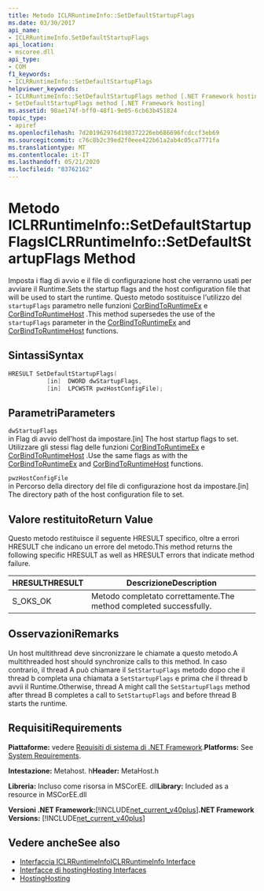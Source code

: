 ```yaml
---
title: Metodo ICLRRuntimeInfo::SetDefaultStartupFlags
ms.date: 03/30/2017
api_name:
- ICLRRuntimeInfo.SetDefaultStartupFlags
api_location:
- mscoree.dll
api_type:
- COM
f1_keywords:
- ICLRRuntimeInfo::SetDefaultStartupFlags
helpviewer_keywords:
- ICLRRuntimeInfo::SetDefaultStartupFlags method [.NET Framework hosting]
- SetDefaultStartupFlags method [.NET Framework hosting]
ms.assetid: 98ae174f-bff0-48f1-9e05-6cb63b451824
topic_type:
- apiref
ms.openlocfilehash: 7d201962976d198372226eb686696fcdccf3eb69
ms.sourcegitcommit: c76c8b2c39ed2f0eee422b61a2ab4c05ca7771fa
ms.translationtype: MT
ms.contentlocale: it-IT
ms.lasthandoff: 05/21/2020
ms.locfileid: "83762162"
---
```

# <a name="iclrruntimeinfosetdefaultstartupflags-method"></a><span data-ttu-id="36996-102">Metodo ICLRRuntimeInfo::SetDefaultStartupFlags</span><span class="sxs-lookup"><span data-stu-id="36996-102">ICLRRuntimeInfo::SetDefaultStartupFlags Method</span></span>
<span data-ttu-id="36996-103">Imposta i flag di avvio e il file di configurazione host che verranno usati per avviare il Runtime.</span><span class="sxs-lookup"><span data-stu-id="36996-103">Sets the startup flags and the host configuration file that will be used to start the runtime.</span></span> <span data-ttu-id="36996-104">Questo metodo sostituisce l'utilizzo del `startupFlags` parametro nelle funzioni [CorBindToRuntimeEx](../../../../docs/framework/unmanaged-api/hosting/corbindtoruntimeex-function.md) e [CorBindToRuntimeHost](corbindtoruntimehost-function.md) .</span><span class="sxs-lookup"><span data-stu-id="36996-104">This method supersedes the use of the `startupFlags` parameter in the [CorBindToRuntimeEx](../../../../docs/framework/unmanaged-api/hosting/corbindtoruntimeex-function.md) and [CorBindToRuntimeHost](corbindtoruntimehost-function.md) functions.</span></span>  
  
## <a name="syntax"></a><span data-ttu-id="36996-105">Sintassi</span><span class="sxs-lookup"><span data-stu-id="36996-105">Syntax</span></span>  
  
```cpp  
HRESULT SetDefaultStartupFlags(  
           [in]  DWORD dwStartupFlags,  
           [in]  LPCWSTR pwzHostConfigFile);  
```  
  
## <a name="parameters"></a><span data-ttu-id="36996-106">Parametri</span><span class="sxs-lookup"><span data-stu-id="36996-106">Parameters</span></span>  
 `dwStartupFlags`  
 <span data-ttu-id="36996-107">in Flag di avvio dell'host da impostare.</span><span class="sxs-lookup"><span data-stu-id="36996-107">[in] The host startup flags to set.</span></span> <span data-ttu-id="36996-108">Utilizzare gli stessi flag delle funzioni [CorBindToRuntimeEx](../../../../docs/framework/unmanaged-api/hosting/corbindtoruntimeex-function.md) e [CorBindToRuntimeHost](corbindtoruntimehost-function.md) .</span><span class="sxs-lookup"><span data-stu-id="36996-108">Use the same flags as with the [CorBindToRuntimeEx](../../../../docs/framework/unmanaged-api/hosting/corbindtoruntimeex-function.md) and [CorBindToRuntimeHost](corbindtoruntimehost-function.md) functions.</span></span>  
  
 `pwzHostConfigFile`  
 <span data-ttu-id="36996-109">in Percorso della directory del file di configurazione host da impostare.</span><span class="sxs-lookup"><span data-stu-id="36996-109">[in] The directory path of the host configuration file to set.</span></span>  
  
## <a name="return-value"></a><span data-ttu-id="36996-110">Valore restituito</span><span class="sxs-lookup"><span data-stu-id="36996-110">Return Value</span></span>  
 <span data-ttu-id="36996-111">Questo metodo restituisce il seguente HRESULT specifico, oltre a errori HRESULT che indicano un errore del metodo.</span><span class="sxs-lookup"><span data-stu-id="36996-111">This method returns the following specific HRESULT as well as HRESULT errors that indicate method failure.</span></span>  
  
|<span data-ttu-id="36996-112">HRESULT</span><span class="sxs-lookup"><span data-stu-id="36996-112">HRESULT</span></span>|<span data-ttu-id="36996-113">Descrizione</span><span class="sxs-lookup"><span data-stu-id="36996-113">Description</span></span>|  
|-------------|-----------------|  
|<span data-ttu-id="36996-114">S_OK</span><span class="sxs-lookup"><span data-stu-id="36996-114">S_OK</span></span>|<span data-ttu-id="36996-115">Metodo completato correttamente.</span><span class="sxs-lookup"><span data-stu-id="36996-115">The method completed successfully.</span></span>|  
  
## <a name="remarks"></a><span data-ttu-id="36996-116">Osservazioni</span><span class="sxs-lookup"><span data-stu-id="36996-116">Remarks</span></span>  
 <span data-ttu-id="36996-117">Un host multithread deve sincronizzare le chiamate a questo metodo.</span><span class="sxs-lookup"><span data-stu-id="36996-117">A multithreaded host should synchronize calls to this method.</span></span> <span data-ttu-id="36996-118">In caso contrario, il thread A può chiamare il `SetStartupFlags` metodo dopo che il thread b completa una chiamata a `SetStartupFlags` e prima che il thread b avvii il Runtime.</span><span class="sxs-lookup"><span data-stu-id="36996-118">Otherwise, thread A might call the `SetStartupFlags` method after thread B completes a call to `SetStartupFlags` and before thread B starts the runtime.</span></span>  
  
## <a name="requirements"></a><span data-ttu-id="36996-119">Requisiti</span><span class="sxs-lookup"><span data-stu-id="36996-119">Requirements</span></span>  
 <span data-ttu-id="36996-120">**Piattaforme:** vedere [Requisiti di sistema di .NET Framework](../../get-started/system-requirements.md).</span><span class="sxs-lookup"><span data-stu-id="36996-120">**Platforms:** See [System Requirements](../../get-started/system-requirements.md).</span></span>  
  
 <span data-ttu-id="36996-121">**Intestazione:** Metahost. h</span><span class="sxs-lookup"><span data-stu-id="36996-121">**Header:** MetaHost.h</span></span>  
  
 <span data-ttu-id="36996-122">**Libreria:** Incluso come risorsa in MSCorEE. dll</span><span class="sxs-lookup"><span data-stu-id="36996-122">**Library:** Included as a resource in MSCorEE.dll</span></span>  
  
 <span data-ttu-id="36996-123">**Versioni .NET Framework:**[!INCLUDE[net_current_v40plus](../../../../includes/net-current-v40plus-md.md)]</span><span class="sxs-lookup"><span data-stu-id="36996-123">**.NET Framework Versions:** [!INCLUDE[net_current_v40plus](../../../../includes/net-current-v40plus-md.md)]</span></span>  
  
## <a name="see-also"></a><span data-ttu-id="36996-124">Vedere anche</span><span class="sxs-lookup"><span data-stu-id="36996-124">See also</span></span>

- [<span data-ttu-id="36996-125">Interfaccia ICLRRuntimeInfo</span><span class="sxs-lookup"><span data-stu-id="36996-125">ICLRRuntimeInfo Interface</span></span>](iclrruntimeinfo-interface.md)
- [<span data-ttu-id="36996-126">Interfacce di hosting</span><span class="sxs-lookup"><span data-stu-id="36996-126">Hosting Interfaces</span></span>](hosting-interfaces.md)
- [<span data-ttu-id="36996-127">Hosting</span><span class="sxs-lookup"><span data-stu-id="36996-127">Hosting</span></span>](index.md)
